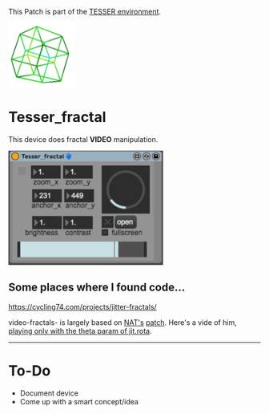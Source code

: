 This Patch is part of the [TESSER environment](https://bitbucket.org/AdrianArtacho/tesserakt/src/master/).

![TTESS:Logo](https://github.com/AdrianArtacho/TesserAkt/blob/main/img/TESSER_logo.png)

# Tesser_fractal

This device does fractal **VIDEO** manipulation.

 ![TESS:fractal](img/gui.png)

## Some places where I found code...

https://cycling74.com/projects/jitter-fractals/

video-fractals- is largely based on [NAT's](https://cycling74.com/author/53508692746b61d82fffaa7a)  [patch](https://cycling74.com/projects/jitter-fractals/replies/1#reply-58ed1f2343f50b22d4ba8aaa). Here's a vide of him, [playing only with the theta param of jit.rota](https://www.youtube.com/watch?v=x6rFqyD-K78).

____

# To-Do

* Document device
* Come up with a smart concept/idea
